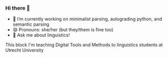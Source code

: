 ### Hi there 👋

<!--
**megodoonch/megodoonch** is a ✨ _special_ ✨ repository because its `README.md` (this file) appears on your GitHub profile.

Here are some ideas to get you started:

- 🔭 I’m currently working on ...
- 🌱 I’m currently learning ...
- 👯 I’m looking to collaborate on ...
- 🤔 I’m looking for help with ...
- 💬 Ask me about ...
- 📫 How to reach me: ...
- 😄 Pronouns: ...
- ⚡ Fun fact: ...
-->

- 🔭 I’m currently working on minimalist parsing, autograding python, and semantic parsing
- 😄 Pronouns: she/her (but they/them is fine too)
- 💬 Ask me about linguistics!

This block I'm teaching Digital Tools and Methods to linguistics students at Utrecht University

